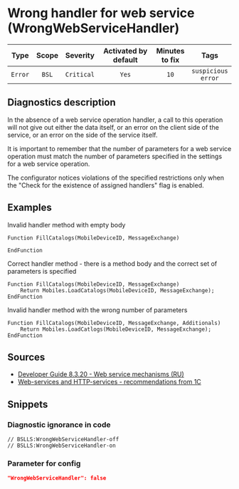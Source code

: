 # Wrong handler for web service (WrongWebServiceHandler)

|  Type   | Scope |  Severity  | Activated by default | Minutes<br> to fix |             Tags              |
|:-------:|:-----:|:----------:|:--------------------:|:------------------------:|:-----------------------------:|
| `Error` | `BSL` | `Critical` |        `Yes`         |           `10`           | `suspicious`<br>`error` |

<!-- Блоки выше заполняются автоматически, не трогать -->
## Diagnostics description
<!-- Описание диагностики заполняется вручную. Необходимо понятным языком описать смысл и схему работу -->
In the absence of a web service operation handler, a call to this operation will not give out either the data itself, or an error on the client side of the service, or an error on the side of the service itself.

It is important to remember that the number of parameters for a web service operation must match the number of parameters specified in the settings for a web service operation.

The configurator notices violations of the specified restrictions only when the "Check for the existence of assigned handlers" flag is enabled.

## Examples
<!-- В данном разделе приводятся примеры, на которые диагностика срабатывает, а также можно привести пример, как можно исправить ситуацию -->
Invalid handler method with empty body
```bsl
Function FillCatalogs(MobileDeviceID, MessageExchange)

EndFunction
```

Correct handler method - there is a method body and the correct set of parameters is specified
```bsl
Function FillCatalogs(MobileDeviceID, MessageExchange)
    Return Mobiles.LoadCatalogs(MobileDeviceID, MessageExchange);
EndFunction
```

Invalid handler method with the wrong number of parameters
```bsl
Function FillCatalogs(MobileDeviceID, MessageExchange, Additionals)
    Return Mobiles.LoadCatlogs(MobileDeviceID, MessageExchange);
EndFunction
```

## Sources
<!-- Необходимо указывать ссылки на все источники, из которых почерпнута информация для создания диагностики -->
<!-- Примеры источников

* Источник: [Стандарт: Тексты модулей](https://its.1c.ru/db/v8std#content:456:hdoc)
* Полезная информация: [Отказ от использования модальных окон](https://its.1c.ru/db/metod8dev#content:5272:hdoc)
* Источник: [Cognitive complexity, ver. 1.4](https://www.sonarsource.com/docs/CognitiveComplexity.pdf) -->
* [Developer Guide 8.3.20 - Web service mechanisms (RU)](https://its.1c.ru/db/v8320doc#bookmark:dev:TI000000783)
* [Web-services and HTTP-services - recommendations from 1C](https://its.1c.ru/db/metod8dev/browse/13/-1/1989/2565/2567/2590)

## Snippets

<!-- Блоки ниже заполняются автоматически, не трогать -->
### Diagnostic ignorance in code

```bsl
// BSLLS:WrongWebServiceHandler-off
// BSLLS:WrongWebServiceHandler-on
```

### Parameter for config

```json
"WrongWebServiceHandler": false
```
